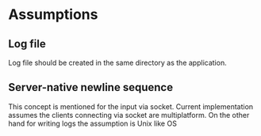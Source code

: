 # Assumptions

## Log file

Log file should be created in the same directory as the application.

## Server-native newline sequence

This concept is mentioned for the input via socket. Current implementation assumes the clients connecting via socket are multiplatform. On the other hand for writing logs the assumption is Unix like OS  
